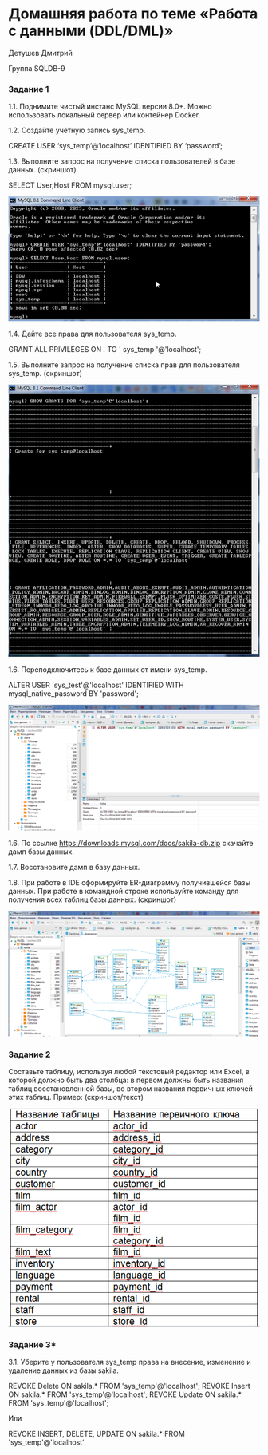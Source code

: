 # Домашняя работа по теме «Работа с данными (DDL/DML)»

Детушев Дмитрий

Группа SQLDB-9

### Задание 1
1.1. Поднимите чистый инстанс MySQL версии 8.0+. Можно использовать локальный сервер или контейнер Docker.

1.2. Создайте учётную запись sys_temp. 

CREATE USER ‘sys_temp’@’localhost’ IDENTIFIED BY ‘password’;

1.3. Выполните запрос на получение списка пользователей в базе данных. (скриншот)

SELECT User,Host FROM mysql.user;

![](1_1.png)

1.4. Дайте все права для пользователя sys_temp. 

GRANT ALL PRIVILEGES ON *.* TO ' sys_temp '@'localhost';


1.5. Выполните запрос на получение списка прав для пользователя sys_temp. (скриншот)

![](1_2.png)

1.6. Переподключитесь к базе данных от имени sys_temp.

ALTER USER 'sys_test'@'localhost' IDENTIFIED WITH mysql_native_password BY 'password';

![](1_3.png)

1.6. По ссылке https://downloads.mysql.com/docs/sakila-db.zip скачайте дамп базы данных.

1.7. Восстановите дамп в базу данных.

1.8. При работе в IDE сформируйте ER-диаграмму получившейся базы данных. При работе в командной строке используйте команду для получения всех таблиц базы данных. (скриншот)

![](1_4.png)

### Задание 2
Составьте таблицу, используя любой текстовый редактор или Excel, в которой должно быть два столбца: в первом должны быть названия таблиц восстановленной базы, во втором названия первичных ключей этих таблиц. Пример: (скриншот/текст)

![](2_1.png)


### Задание 3*
3.1. Уберите у пользователя sys_temp права на внесение, изменение и удаление данных из базы sakila.


REVOKE Delete ON sakila.* FROM 'sys_temp'@'localhost';
REVOKE Insert ON sakila.* FROM 'sys_temp'@'localhost';
REVOKE Update ON sakila.* FROM 'sys_temp'@'localhost';

Или

REVOKE INSERT, DELETE, UPDATE  ON sakila.* FROM 'sys_temp'@'localhost‘





